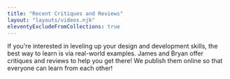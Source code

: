 ```yaml
---
title: "Recent Critiques and Reviews"
layout: "layouts/videos.njk"
eleventyExcludeFromCollections: true
---
```


If you're interested in leveling up your design and development skills, the best way to learn is via real-world examples. James and Bryan offer critiques and reviews to help you get there! We publish them online so that everyone can learn from each other!

